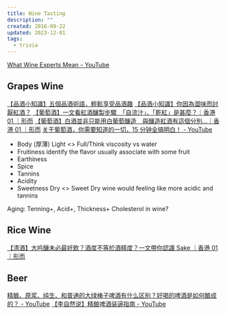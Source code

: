 ```yaml
---
title: Wine Tasting
description: ""
created: 2016-09-22
updated: 2023-12-01
tags:
  - trivia
---
```


[What Wine Experts Mean - YouTube](https://www.youtube.com/watch?v=ELo8dfmfXr4)

## Grapes Wine

[【品酒小知識】五個品酒術語，輕鬆享受品酒趣](https://www.winentaste.com/magazine/tutorial_wine5basic/)
[【品酒小知識】你因為澀味而討厭紅酒？](https://www.winentaste.com/magazine/special_tannins)
[【葡萄酒】一文看紅酒釀製步驟　「自流汁」、「乾紅」是甚麼？｜香港 01 ｜形而](https://www.hk01.com/%E5%BD%A2%E8%80%8C/359017/)
[【葡萄酒】白酒並非只能用白葡萄釀造　與釀造紅酒有這個分別…｜香港 01 ｜形而](https://www.hk01.com/%E5%BD%A2%E8%80%8C/359267/)
[关于葡萄酒，你需要知道的一切，15 分钟全搞明白！ - YouTube](https://www.youtube.com/watch?v=2lkk0_aZrVQ)

- Body (厚薄)
  Light <> Full/Think
  viscosity vs water
- Fruitiness
  identify the flavor
  usually associate with some fruit
- Earthiness
- Spice
- Tannins
- Acidity
- Sweetness
  Dry <> Sweet
  Dry wine would feeling like more acidic and tannins

Aging: Tenning+, Acid+, Thickness+
Cholesterol in wine?

## Rice Wine

[【清酒】大吟釀未必最好飲？酒度不等於酒精度？一文帶你認識 Sake ｜香港 01 ｜形而](https://www.hk01.com/%E5%BD%A2%E8%80%8C/384953/)

## Beer

[精酿、原浆、纯生、和普通的大绿棒子啤酒有什么区别？好喝的啤酒是如何酿成的？ - YouTube](https://www.youtube.com/watch?v=x4Bh09lQvjU)
[【李自然说】精酿啤酒装逼指南 - YouTube](https://www.youtube.com/watch?v=ItH6FJ8rFWc)
